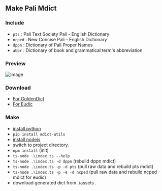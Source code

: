 ## Make Pali Mdict 

### Include
- `pts` : Pali Text Society Pali - English Dictionary
- `ncped` : New Concise Pali - English Dictionary
- `dppn` : Dictionary of Pali Proper Names
- `abbr` : Dictionary of book and grammatical term's abbreviation

### Preview
![image](https://github.com/dhammena/pali-mdict/blob/master/assets/preview.png)

### Download
- [For GoldenDict](https://github.com/dhammena/dict/releases/download/pali-mdict/PaliMdict.GoldenDict.zip)
- [For Eudic](https://github.com/dhammena/dict/releases/download/pali-mdict/PaliMdict.eudic.zip)

### Make
- [install python](https://www.python.org)
- `pip install mdict-utils`
- [install nodejs](https://nodejs.org)
- switch to project directory.
- `npm install` (init)
- `ts-node .\index.ts --help`
- `ts-node .\index.ts -d dppn` (rebuild dppn mdict)
- `ts-node .\index.ts -p -d pts` (pull raw data and rebuild pts mdict)
- `ts-node .\index.ts -p -e -d ncped` (pull raw data and rebuild ncped mdict for eudic)
- download generated dict from ./assets .
